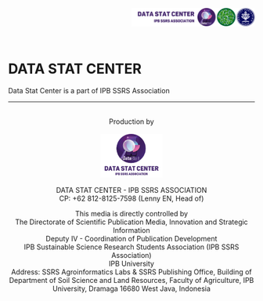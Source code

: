 <img src="https://github.com/datastat-ssrs/.github/blob/4b8fe9ff021baed0e99665ed846f6411e24e6735/Admin/DataStat-SSRS-ipb_Kanan.png" alt="Data Stat Center" title="Data Stat Center" width="50%" align="right"/>
<br />
<br />
<br />
<br />

# DATA STAT CENTER
Data Stat Center is a part of IPB SSRS Association


________________________________________________________________________________________________________________________________________________________

<p align="center">
 <br /> Production by
 <br /> 
 <br /> <img src="https://github.com/datastat-ssrs/.github/blob/4b8fe9ff021baed0e99665ed846f6411e24e6735/Admin/Data-stat.png" alt="Data Stat Center" title="Data Stat Center" width="25%" align="center"/>
 <br /> 
 <br /> DATA STAT CENTER - IPB SSRS ASSOCIATION 
 <br /> CP: +62 812-8125-7598 (Lenny EN, Head of)
  </p>
<p align="center">
 This media is directly controlled by 
 <br /> The Directorate of Scientific Publication Media, Innovation and Strategic Information
 <br /> Deputy IV - Coordination of Publication Development 
 <br /> IPB Sustainable Science Research Students Association (IPB SSRS Association)
 <br /> IPB University
 <br /> Address: SSRS Agroinformatics Labs & SSRS Publishing Office, Building of Department of Soil Science and Land Resources, Faculty of Agriculture, IPB University, Dramaga 16680 West Java, Indonesia
 </p>
